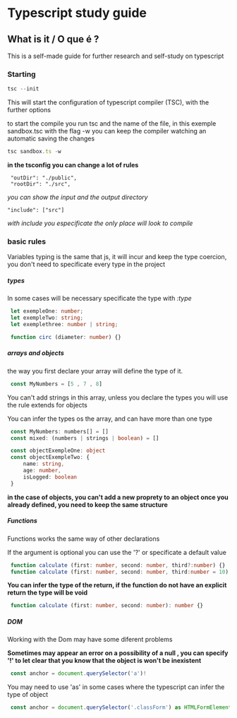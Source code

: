 # Typescript study guide

## What is it / O que é ?
This is a self-made guide for further research and self-study on typescript

### Starting

```typescript
tsc --init
```

This will start the configuration of typescript compiler (TSC), with the further options

to start the compile you run tsc and the name of the file, in this exemple sandbox.tsc
with the flag -w you can keep the compiler watching an automatic saving the changes

```typescript
tsc sandbox.ts -w
```

**in the tsconfig you can change a lot of rules**

     "outDir": "./public", 
     "rootDir": "./src",   

*you can show the input and the output directory*

    "include": ["src"]

*with include you especificate the only place will look to compile*

### basic rules

Variables typing is the same that js, it will incur and keep the type coercion, you
don't need to specificate every type in the project

##### types

In some cases will be necessary specificate the type with *:type*

```typescript
 let exempleOne: number;
 let exempleTwo: string;
 let exemplethree: number | string;

 function circ (diameter: number) {}
```
##### arrays and objects

the way you first declare your array will define the type of it.

```typescript
 const MyNumbers = [5 , 7 , 8]
```

You can't add strings in this array, unless you declare the types you will use
the rule extends for objects

You can infer the types os the array, and can have more than one type

```typescript
 const MyNumbers: numbers[] = []
 const mixed: (numbers | strings | boolean) = []
```


```typescript
 const objectExempleOne: object
 const objectExempleTwo: {
     name: string,
     age: number,
     isLogged: boolean
 }
```
**in the case of objects, you can't add a new proprety to an object once you already defined, you need to keep the same structure** 

##### Functions

Functions works the same way of other declarations

If the argument is optional you can use the '?' or specificate a default value

```typescript
 function calculate (first: number, second: number, third?:number) {}
 function calculate (first: number, second: number, third:number = 10) {}
```

**You can infer the type of the return, if the function do not have an explicit return the type will be void**

```typescript
 function calculate (first: number, second: number): number {}
```

##### DOM

Working with the Dom may have some diferent problems

**Sometimes may appear an error on a possibility of a null , you can specify '!' to let clear that you know that the object is won't be inexistent**

```typescript
 const anchor = document.querySelector('a')!
```
You may need to use 'as' in some cases where the typescript can infer the type of object

```typescript
 const anchor = document.querySelector('.classForm') as HTMLFormElement
```

